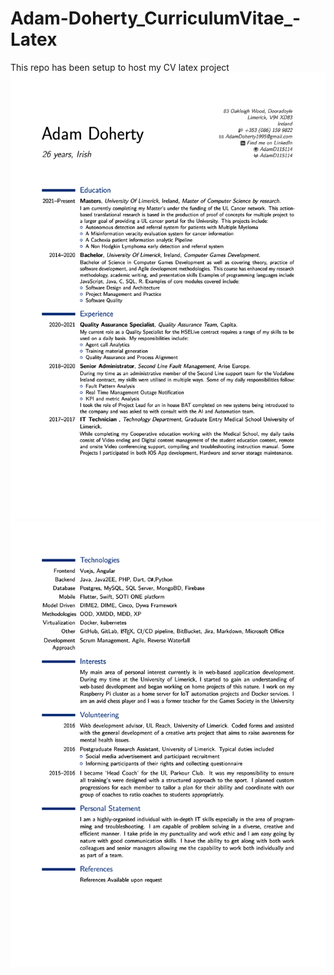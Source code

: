 # Adam-Doherty_CurriculumVitae_-Latex
This repo has been setup to host my CV latex project
![](https://github.com/AdamD115114/Adam-Doherty_CurriculumVitae_-Latex/blob/main/resume-0.png)
![](https://github.com/AdamD115114/Adam-Doherty_CurriculumVitae_-Latex/blob/main/resume-1.png)

